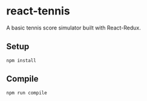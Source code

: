 # react-tennis

A basic tennis score simulator built with React-Redux.

## Setup

```
npm install
```

## Compile

`npm run compile`
